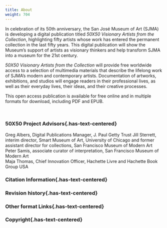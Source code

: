 ```yaml
---
title: About
weight: 704
---
```


In celebration of its 50th anniversary, the San José Museum of Art (SJMA) is developing a digital publication titled *50X50 Visionary Artists from the Collection*, highlighting fifty artists whose work has entered the permanent collection in the last fifty years. This digital publication will show the Museum’s support of artists as visionary thinkers and help transform SJMA into a museum for the 21st century.

*50X50 Visionary Artists from the Collection* will provide free worldwide access to a selection of multimedia materials that describe the lifelong work of SJMA’s modern and contemporary artists. Documentation of artworks, exhibitions, and studios will engage readers in their professional lives, as well as their everyday lives, their ideas, and their creative processes.

This open access publication is available for free online and in multiple formats for download, including PDF and EPUB. 

<br />

### 50X50 Project Advisors{.has-text-centered}

Greg Albers, Digital Publications Manager, J. Paul Getty Trust
Jill Sterrett, interim director, Smart Museum of Art, University of Chicago and former assistant director for collections, San Francisco Museum of Modern Art  
Peter Samis, associate curator of interpretation, San Francisco Museum of Modern Art  
Maja Thomas, Chief Innovation Officer, Hachette Livre and Hachette Book Group USA

### Citation Information{.has-text-centered}

### Revision history{.has-text-centered}

### Other format Links{.has-text-centered}

### Copyright{.has-text-centered}

